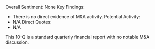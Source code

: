 Overall Sentiment: None
Key Findings:
- There is no direct evidence of M&A activity.
Potential Activity:
- N/A
Direct Quotes:
- N/A

This 10-Q is a standard quarterly financial report with no notable M&A discussion.
